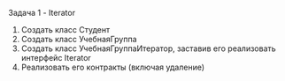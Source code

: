 Задача 1 - Iterator
1. Создать класс Студент
2. Cоздать класс УчебнаяГруппа
3. Создать класс УчебнаяГруппаИтератор, заставив его реализовать
интерфейс Iterator
4. Реализовать его контракты (включая удаление)